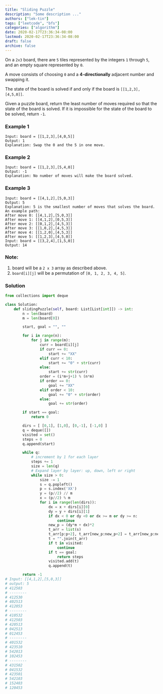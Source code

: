```yaml
---
title: "Sliding Puzzle"
description: "Some description ..."
authors: ["lek-tin"]
tags: ["leetcode", "bfs"]
categories: ["algorithm"]
date: 2020-02-17T23:36:34-08:00
lastmod: 2020-02-17T23:36:34-08:00
draft: false
archive: false
---
```

On a `2x3` board, there are `5` tiles represented by the integers `1` through `5`, and an empty square represented by `0`.

A move consists of choosing `0` and a **4-directionally** adjacent number and swapping it.  

The state of the board is solved if and only if the board is `[[1,2,3],[4,5,0]]`.  

Given a puzzle board, return the least number of moves required so that the state of the board is solved. If it is impossible for the state of the board to be solved, return `-1`.  

### Example 1
```
Input: board = [[1,2,3],[4,0,5]]
Output: 1
Explanation: Swap the 0 and the 5 in one move.
```

### Example 2
```
Input: board = [[1,2,3],[5,4,0]]
Output: -1
Explanation: No number of moves will make the board solved.
```

### Example 3
```
Input: board = [[4,1,2],[5,0,3]]
Output: 5
Explanation: 5 is the smallest number of moves that solves the board.
An example path:
After move 0: [[4,1,2],[5,0,3]]
After move 1: [[4,1,2],[0,5,3]]
After move 2: [[0,1,2],[4,5,3]]
After move 3: [[1,0,2],[4,5,3]]
After move 4: [[1,2,0],[4,5,3]]
After move 5: [[1,2,3],[4,5,0]]
Input: board = [[3,2,4],[1,5,0]]
Output: 14
```

### Note:
1. board will be a `2 x 3` array as described above.
2. `board[i][j]` will be a permutation of `[0, 1, 2, 3, 4, 5]`.

### Solution
```python
from collections import deque

class Solution:
    def slidingPuzzle(self, board: List[List[int]]) -> int:
        n = len(board)
        m = len(board[0])

        start, goal = "", ""

        for i in range(n):
            for j in range(m):
                curr = board[i][j]
                if curr == 0:
                    start += "XX"
                elif curr < 10:
                    start += "0" + str(curr)
                else:
                    start += str(curr)
                order = (i*m+j+1) % (n*m)
                if order == 0:
                    goal += "XX"
                elif order < 10:
                    goal += "0" + str(order)
                else:
                    goal += str(order)

        if start == goal:
            return 0

        dirs = [ [0,1], [1,0], [0,-1], [-1,0] ]
        q = deque([])
        visited = set()
        steps = 0
        q.append(start)

        while q:
            # increment by 1 for each layer
            steps += 1
            size = len(q)
            # Expand layer by layer: up, down, left or right
            while size > 0:
                size -= 1
                s = q.popleft()
                p = s.index('XX')
                y = (p//2) // m
                x = (p//2) % m
                for i in range(len(dirs)):
                    dx = x + dirs[i][0]
                    dy = y + dirs[i][1]
                    if dx < 0 or dy <0 or dx >= m or dy >= n:
                        continue
                    new_p = (dy*m + dx)*2
                    t_arr = list(s)
                    t_arr[p:p+2], t_arr[new_p:new_p+2] = t_arr[new_p:new_p+2], t_arr[p:p+2]
                    t = "".join(t_arr)
                    if t in visited:
                        continue
                    if t == goal:
                        return steps
                    visited.add(t)
                    q.append(t)

        return -1
# Input: [[4,1,2],[5,0,3]]
# output: 5
# 412503
# --------
# 412530
# 402513
# 412053
# --------
# 410532
# 412503
# 420513
# 042513
# 012453
# --------
# 401532
# 423510
# 542013
# 102453
# --------
# 431502
# 041532
# 423501
# 542103
# 152403
# 120453
```